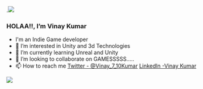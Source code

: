 .<img src="https://media.giphy.com/media/dgD4nma9IJIaA3GWQV/giphy.gif">
### HOLAA!!, I’m Vinay Kumar
- I'm an Indie Game developer
- 👀 I’m interested in Unity and 3d Technologies
- 🌱 I’m currently learning Unreal and Unity 
- 💞️ I’m looking to collaborate on GAMESSSSS.....
- 📫 How to reach me [Twitter - @Vinay_7_10Kumar](https://twitter.com/Vinay_7_10Kumar)
[LinkedIn -Vinay Kumar](https://www.linkedin.com/in/vinay-kumar-562218204)
<img src="https://github-readme-stats.vercel.app/api?username=vinayadav710&&show_icons=true&title_color=ffffff&icon_color=bb2acf&text_color=daf7dc&bg_color=151515">

<!---
vinayadav710/vinayadav710 is a ✨ special ✨ repository because its `README.md` (this file) appears on your GitHub profile.
You can click the Preview link to take a look at your changes.
--->
